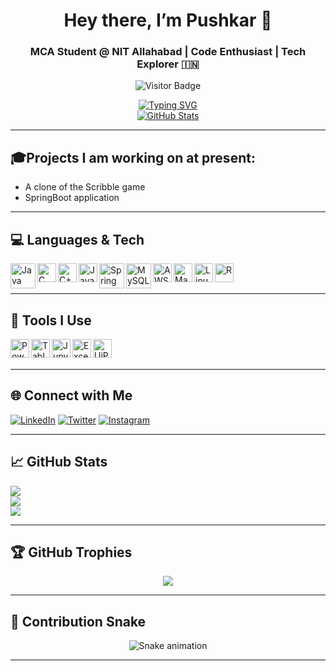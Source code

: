 <h1 align="center">Hey there, I’m Pushkar 👋</h1>
<h3 align="center">MCA Student @ NIT Allahabad | Code Enthusiast | Tech Explorer 🇮🇳</h3>

<p align="center">
  <img src="https://komarev.com/ghpvc/?username=PushkarShinde&label=PROFILE+VIEWS&style=flat-square&color=brightgreen" alt="Visitor Badge" />
</p>

<p align="center">
  <a href="https://github.com/PushkarShinde">
    <img src="https://readme-typing-svg.demolab.com?font=Georgia&size=18&duration=2000&pause=200&multiline=true&width=500&height=80&lines=My+Tech+Stack:;C+%7C+Cpp+%7C+C%23+%7C+Java+%7C+DSA+%7C+Machine+Learning;Game+Development+%7C+SQL+%7C+NoSQL+%7C+Python" alt="Typing SVG" />
  </a>
  <br/>
  <a href="https://github.com/PushkarShinde">
    <img src="https://github-stats-alpha.vercel.app/api?username=PushkarShinde&cc=22272e&tc=37BCF6&ic=fff&bc=0000" alt="GitHub Stats" />
  </a>
</p>

---

## 🎓Projects I am working on at present:
- A clone of the Scribble game
- SpringBoot application

---

## 💻 Languages & Tech

<img align="left" alt="Java" width="40px" src="https://cdn.jsdelivr.net/gh/devicons/devicon@latest/icons/java/java-original-wordmark.svg" />
<img align="left" alt="C" width="30px" src="https://cdn.jsdelivr.net/gh/devicons/devicon@latest/icons/c/c-original.svg" />
<img align="left" alt="C++" width="30px" src="https://cdn.jsdelivr.net/gh/devicons/devicon@latest/icons/cplusplus/cplusplus-original.svg" />
<img align="left" alt="JavaScript" width="30px" src="https://cdn.jsdelivr.net/gh/devicons/devicon@latest/icons/javascript/javascript-original.svg" />
<img align="left" alt="Spring" width="40px" src="https://cdn.jsdelivr.net/gh/devicons/devicon@latest/icons/spring/spring-original-wordmark.svg" />
<img align="left" alt="MySQL" width="40px" src="https://cdn.jsdelivr.net/gh/devicons/devicon@latest/icons/mysql/mysql-original-wordmark.svg" />
<img align="left" alt="AWS" width="30px" src="https://cdn.jsdelivr.net/gh/devicons/devicon@latest/icons/amazonwebservices/amazonwebservices-original-wordmark.svg" />
<img align="left" alt="Maven" width="30px" src="https://cdn.jsdelivr.net/gh/devicons/devicon@latest/icons/maven/maven-original.svg" />
<img align="left" alt="Linux" width="30px" src="https://cdn.jsdelivr.net/gh/devicons/devicon@latest/icons/linux/linux-original.svg" />
<img align="left" alt="R" width="30px" src="https://cdn.jsdelivr.net/gh/devicons/devicon@latest/icons/r/r-original.svg" />
<br/><br/>

---

## 🧰 Tools I Use

<img align="left" alt="Power BI" width="30px" src="https://www.tekenable.ie/wp-content/uploads/2019/09/PowerBI-Icon-Transparent.png" />
<img align="left" alt="Tableau" width="30px" src="https://www.svgrepo.com/download/354428/tableau-icon.svg" />
<img align="left" alt="Jupyter Notebook" width="30px" src="https://cdn.jsdelivr.net/gh/devicons/devicon@latest/icons/jupyter/jupyter-original-wordmark.svg" />
<img align="left" alt="Excel" width="30px" src="https://www.shareicon.net/data/2016/06/24/618244_excel_2000x2000.png" />
<img align="left" alt="UiPath" width="30px" src="https://companieslogo.com/img/orig/PATH-4f96bcbf.png?t=1649160715" />
<br/><br/>

---

## 🌐 Connect with Me
[![LinkedIn](https://img.shields.io/badge/LinkedIn-%230077B5.svg?logo=linkedin&logoColor=white)](https://www.linkedin.com/in/pushkar-shinde-636973221/)
[![Twitter](https://img.shields.io/badge/Twitter-%231DA1F2.svg?logo=Twitter&logoColor=white)](https://twitter.com/PushkarShinde16)
[![Instagram](https://img.shields.io/badge/Instagram-%23E4405F.svg?logo=Instagram&logoColor=white)](https://www.instagram.com/pushkarshinde__/)

---

## 📈 GitHub Stats

![](http://github-profile-summary-cards.vercel.app/api/cards/profile-details?username=PushkarShinde&theme=dracula)  
![](http://github-profile-summary-cards.vercel.app/api/cards/repos-per-language?username=PushkarShinde&theme=dracula)  
![](http://github-profile-summary-cards.vercel.app/api/cards/most-commit-language?username=PushkarShinde&theme=dracula)

---

## 🏆 GitHub Trophies

<p align="center">
  <img src="https://github-profile-trophy.vercel.app/?username=PushkarShinde&theme=gruvbox&column=6&margin-w=10&margin-h=15" />
</p>

---

## 🐍 Contribution Snake

<p align="center">
  <img src="https://github.com/PushkarShinde/PushkarShinde/blob/output/github-contribution-grid-snake.svg" alt="Snake animation" />
</p>

---

<!-- Hidden Profile Links -->

[website]: https://www.novypro.com/profile_projects/pushkarshinde
[twitter]: https://twitter.com/PushkarShinde16
[linkedin]: https://www.linkedin.com/in/pushkar-shinde-636973221/
[youtube]: #
[course]: #
